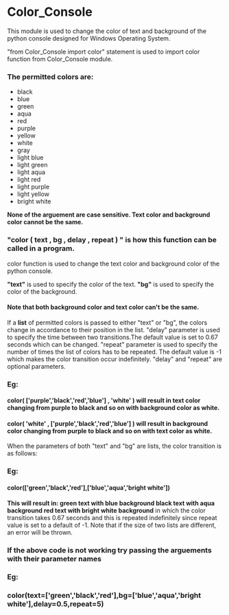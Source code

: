 # Color_Console

This module is used to change the color of text and background of the python console designed for Windows Operating System.

"from Color_Console import color" statement is used to import color function from Color_Console module.

### The permitted colors are:
* black
* blue
* green
* aqua
* red
* purple
* yellow
* white
* gray
* light blue
* light green
* light aqua
* light red
* light purple
* light yellow
* bright white

**None of the arguement are case sensitive. Text color and background color cannot be the same.**

### "color ( text , bg , delay , repeat ) " is how this function can be called in a program.
color function is used to change the text color and background color of the python console.

**"text"** is used to specify the color of the text.
**"bg"** is used to specify the color of the background.
#### **Note that both background color and text color can't be the same.**

If a **list** of permitted colors is passed to either "text" or "bg", the colors change in accordance to their position in the list.
"delay" parameter is used to specify the time between two transitions.The default value is set to 0.67 seconds which can be changed.
"repeat" parameter is used to specify the number of times the list of colors has to be repeated. The default value is -1 which makes the color transition occur indefinitely.
"delay" and "repeat" are optional parameters.
### Eg:
#### color( ['purple','black','red','blue'] , 'white' ) will result in text color changing from purple to black and so on with background color as white.
#### color( 'white' , ['purple','black','red','blue'] ) will result in background color changing from purple to black and so on with text color as white.

When the parameters of both "text" and "bg" are lists, the color transition is as follows:
### Eg:
####    color(['green','black','red'],['blue','aqua','bright white'])

**This will result in:
green text with blue         background
black text with aqua         background
red   text with bright white background**
in which the color transition takes 0.67 seconds and this is repeated indefinitely since repeat value is set to a default of -1.
Note that if the size of two lists are different, an error will be thrown.

### If the above code is not working try passing the arguements with their parameter names
### Eg:
### **color(text=['green','black','red'],bg=['blue','aqua','bright white'],delay=0.5,repeat=5)**
